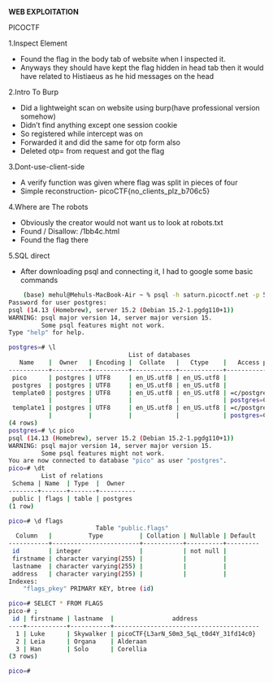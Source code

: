 ﻿**WEB EXPLOITATION**

PICOCTF

1\.Inspect Element

- Found the flag in the body tab of website when I inspected it.
- Anyways they should have kept the flag hidden in head tab then it would have related to Histiaeus as he hid messages on the head

2\.Intro To Burp

- Did a lightweight scan on website using burp(have professional version somehow)
- Didn’t find anything except one session cookie
- So registered while intercept was on 
- Forwarded it and did the same for otp form also
- Deleted otp= from request and got the flag

3\.Dont-use-client-side

- A verify function was given where flag was split in pieces of four
- Simple reconstruction- picoCTF{no\_clients\_plz\_b706c5}

4\.Where are The robots

- Obviously the creator would not want us to look at robots.txt
- Found / Disallow: /1bb4c.html
- Found the flag there

5\.SQL direct

- After downloading psql and connecting it, I had to google some basic commands
```bash
    (base) mehul@Mehuls-MacBook-Air ~ % psql -h saturn.picoctf.net -p 54826 -U postgres
Password for user postgres: 
psql (14.13 (Homebrew), server 15.2 (Debian 15.2-1.pgdg110+1))
WARNING: psql major version 14, server major version 15.
         Some psql features might not work.
Type "help" for help.

postgres=# \l
                                 List of databases
   Name    |  Owner   | Encoding |  Collate   |   Ctype    |   Access privileges   
-----------+----------+----------+------------+------------+-----------------------
 pico      | postgres | UTF8     | en_US.utf8 | en_US.utf8 | 
 postgres  | postgres | UTF8     | en_US.utf8 | en_US.utf8 | 
 template0 | postgres | UTF8     | en_US.utf8 | en_US.utf8 | =c/postgres          +
           |          |          |            |            | postgres=CTc/postgres
 template1 | postgres | UTF8     | en_US.utf8 | en_US.utf8 | =c/postgres          +
           |          |          |            |            | postgres=CTc/postgres
(4 rows)
postgres=# \c pico
psql (14.13 (Homebrew), server 15.2 (Debian 15.2-1.pgdg110+1))
WARNING: psql major version 14, server major version 15.
         Some psql features might not work.
You are now connected to database "pico" as user "postgres".
pico=# \dt
         List of relations
 Schema | Name  | Type  |  Owner   
--------+-------+-------+----------
 public | flags | table | postgres
(1 row)

pico=# \d flags
                        Table "public.flags"
  Column   |          Type          | Collation | Nullable | Default 
-----------+------------------------+-----------+----------+---------
 id        | integer                |           | not null | 
 firstname | character varying(255) |           |          | 
 lastname  | character varying(255) |           |          | 
 address   | character varying(255) |           |          | 
Indexes:
    "flags_pkey" PRIMARY KEY, btree (id)

pico=# SELECT * FROM FLAGS
pico-# ;
 id | firstname | lastname  |                address                 
----+-----------+-----------+----------------------------------------
  1 | Luke      | Skywalker | picoCTF{L3arN_S0m3_5qL_t0d4Y_31fd14c0}
  2 | Leia      | Organa    | Alderaan
  3 | Han       | Solo      | Corellia
(3 rows)

pico=# 
```

